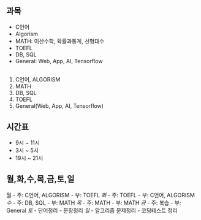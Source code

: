 
## 과목
- C언어
- Algorism
- MATH: 이산수학, 확률과통계, 선형대수
- TOEFL
- DB, SQL
- General: Web, App, AI, Tensorflow


## 
1. C언어, ALGORISM
2. MATH
3. DB, SQL
4. TOEFL
5. General(Web, App, AI, Tensorflow)



## 시간표

- 9시 ~ 11시
- 3시 ~ 5시
- 19시 ~ 21시  



## 월,화,수,목,금,토,일

월 
    - 주: C언어, ALGORISM
    - 부: TOEFL
*화* 
    - 주: TOEFL
    - 부: C언어, ALGORISM
*수* 
    - 주: DB, SQL
    - 부: MATH
*목* 
    - 주: MATH
    - 부: MATH
*금* 
    - 주: 복습
    - 부: General
*토*
    - 단어정리
    - 문장정리
*일*
    - 알고리즘 문제정리
    - 코딩테스트 정리

